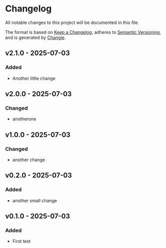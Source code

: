 # Changelog
All notable changes to this project will be documented in this file.

The format is based on [Keep a Changelog](https://keepachangelog.com/en/1.0.0/),
adheres to [Semantic Versioning](https://semver.org/spec/v2.0.0.html),
and is generated by [Changie](https://github.com/miniscruff/changie).


## v2.1.0 - 2025-07-03
### Added
* Another little change

## v2.0.0 - 2025-07-03
### Changed
* anotherone

## v1.0.0 - 2025-07-03
### Changed
* another change

## v0.2.0 - 2025-07-03
### Added
* another small change

## v0.1.0 - 2025-07-03
### Added
* First test
